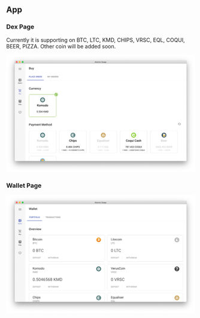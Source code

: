 ## App

### Dex Page

Currently it is supporting on BTC, LTC, KMD, CHIPS, VRSC, EQL, COQUI, BEER, PIZZA. Other coin will be added soon.

![](/docs/pictures/demo-dec-11-2018-15-54-48.png)

### Wallet Page

![](/docs/pictures/demo-dec-2018-12-11-22-36-06.png)
